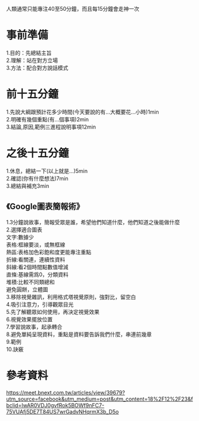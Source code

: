 人類通常只能專注40至50分鐘，而且每15分鐘會走神一次  

# 事前準備    
1.目的：先總結主旨  
2.理解：站在對方立場  
3.方法：配合對方說話模式  

# 前十五分鐘  
1.先說大綱跟預計花多少時間(今天要說的有...大概要花...小時)1min  
2.明確有幾個重點(有...個事項)2min  
3.結論,原因,範例三進程說明事項12min  

# 之後十五分鐘  
1.休息，總結一下(以上就是...)5min  
2.確認(你有什麼想法)7min  
3.總結與補充3min  

## 《Google圖表簡報術》
1.3分鐘說故事，簡報受眾是誰，希望他們知道什麼，他們知道之後能做什麼  
2.選擇適合圖表  
文字:數據少  
表格:框線要淡，或無框線  
熱區:表格加色彩飽和度更能專注重點  
折線:看關連，連續性資料  
斜線:看2個時間點數值增減  
直條:基線需爲0，分類資料  
堆積:比較不同類總和  
避免圓餅，立體圖  
3.移除視覺雜訊，利用格式塔視覺原則，強對比，留空白  
4.吸引注意力，引導觀眾目光  
5.先了解聽眾如何使用，再決定視覺效果  
6.視覺效果擺放位置  
7.學習說故事，起承轉合  
8.避免單純呈現資料，重點是資料要告訴我們什麼，串連前幾章  
9.範例  
10.訣竅  

# 參考資料  
https://meet.bnext.com.tw/articles/view/39679?utm_source=facebook&utm_medium=post&utm_content=18%2F12%2F23&fbclid=IwAR0VDJ0gvfRok5BOWf9nFC7-75VUAfj5DE7T84US7wrGadvNHqrmX3b_D5o
